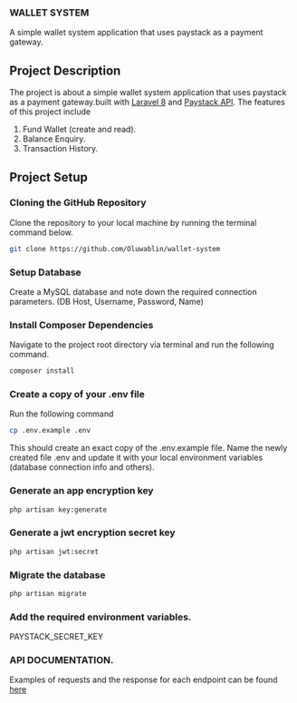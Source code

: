 ### WALLET SYSTEM

A simple wallet system application that uses paystack as a payment gateway.

## Project Description

The project is about a simple wallet system application that uses paystack as a payment gateway.built with [Laravel 8](https://laravel.com) and [Paystack API](https://paystack.com/docs/api/). The features of this project include

1.  Fund Wallet (create and read).
2.  Balance Enquiry.
3.  Transaction History. 

## Project Setup

### Cloning the GitHub Repository

Clone the repository to your local machine by running the terminal command below.

```bash
git clone https://github.com/Oluwablin/wallet-system
```

### Setup Database

Create a MySQL database and note down the required connection parameters. (DB Host, Username, Password, Name)

### Install Composer Dependencies

Navigate to the project root directory via terminal and run the following command.

```bash
composer install
```

### Create a copy of your .env file

Run the following command

```bash
cp .env.example .env
```

This should create an exact copy of the .env.example file. Name the newly created file .env and update it with your local environment variables (database connection info and others).

### Generate an app encryption key

```bash
php artisan key:generate
```

### Generate a jwt encryption secret key

```bash
php artisan jwt:secret
```

### Migrate the database

```bash
php artisan migrate
```

### Add the required environment variables.

PAYSTACK_SECRET_KEY

### API DOCUMENTATION.

Examples of requests and the response for each endpoint can be found [here](https://documenter.getpostman.com/view/11139475/Tzz7PJPg)
